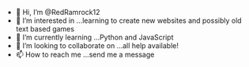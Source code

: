 - 👋 Hi, I’m @RedRamrock12
- 👀 I’m interested in ...learning to create new websites and possibly old text based games
- 🌱 I’m currently learning ...Python and JavaScript
- 💞️ I’m looking to collaborate on ...all help available!
- 📫 How to reach me ...send me a message

<!---
RedRamrock12/RedRamrock12 is a ✨ special ✨ repository because its `README.md` (this file) appears on your GitHub profile.
You can click the Preview link to take a look at your changes.
--->
